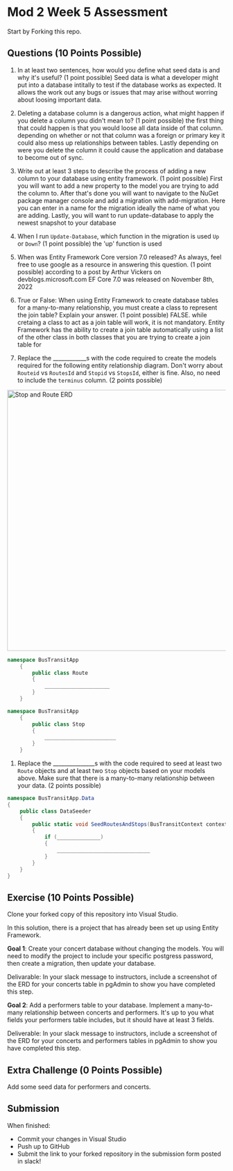 # Mod 2 Week 5 Assessment

Start by Forking this repo.

## Questions (10 Points Possible)

1. In at least two sentences, how would you define what seed data is and why it's useful? (1 point possible)
Seed data is what a developer might put into a database intitally to test if the database works as expected. It allows the work out any bugs or issues that may arise without worring about loosing important data. 
1. Deleting a database column is a dangerous action, what might happen if you delete a column you didn't mean to? (1 point possible)
the first thing that could happen is that you would loose all data inside of that column. depending on whether or not that column was a foreign or primary key it could also mess up relationships between tables. Lastly depending on were you delete the column it could cause the application and database to become out of sync.
1. Write out at least 3 steps to describe the process of adding a new column to your database using entity framework. (1 point possible)
    First you will want to add a new property to the model you are trying to add the column to. After that's done you will want to navigate to the NuGet package manager console and add a migration with add-migration. Here you can enter in a name for the migration ideally the name of what you are adding. Lastly, you will want to run update-database to apply the newest snapshot to your database
    
1. When I run `Update-Database`, which function in the migration is used `Up` or `Down`? (1 point possible)
the 'up' function is used
1. When was Entity Framework Core version 7.0 released? As always, feel free to use google as a resource in answering this question. (1 point possible)
according to a post by Arthur Vickers on devblogs.microsoft.com EF Core 7.0 was released on November 8th, 2022
1. True or False: When using Entity Framework to create database tables for a many-to-many relationship, you must create a class to represent the join table? Explain your answer. (1 point possible) FALSE. while cretaing a class to act as a join table will work, it is not mandatory. Entity Framework has the ability to create a join table automatically using a list of the other class in both classes that you are trying to create a join table for

1. Replace the ____________s with the code required to create the models required for the following entity relationship diagram. Don't worry about `Routeid` vs `RoutesId` and `Stopid` vs `StopsId`, either is fine. Also, no need to include the `terminus` column. (2 points possible)

<img width="600" alt="Stop and Route ERD" src="https://user-images.githubusercontent.com/11747682/228308854-d2328b8c-32d2-4eb9-aa0d-8a2b3d4c6bfa.png">

```C#
namespace BusTransitApp
    {
        public class Route
        {
            _____________________
        }
    }

namespace BusTransitApp
    {
        public class Stop
        {
            _______________________
        }
    }
```


1. Replace the _______________s with the code required to seed at least two `Route` objects and at least two `Stop` objects based on your models above. Make sure that there is a many-to-many relationship between your data. (2 points possible)

```C#
namespace BusTransitApp.Data
{
    public class DataSeeder
    {
        public static void SeedRoutesAndStops(BusTransitContext context)
        {
            if (______________)
            {
                ______________________________
            }
        }
    }
}
```
## Exercise (10 Points Possible)

Clone your forked copy of this repository into Visual Studio.  

In this solution, there is a project that has already been set up using Entity Framework.

**Goal 1**: Create your concert database without changing the models. You will need to modify the project to include your specific postgress password, then create a migration, then update your database.

Delivarable: In your slack message to instructors, include a screenshot of the ERD for your concerts table in pgAdmin to show you have completed this step.

**Goal 2**: Add a performers table to your database. Implement a many-to-many relationship between concerts and performers. It's up to you what fields your performers table includes, but it should have at least 3 fields.

Deliverable: In your slack message to instructors, include a screenshot of the ERD for your concerts and performers tables in pgAdmin to show you have completed this step.

## Extra Challenge (0 Points Possible)

Add some seed data for performers and concerts.

## Submission

When finished:
* Commit your changes in Visual Studio
* Push up to GitHub
* Submit the link to your forked repository in the submission form posted in slack!
